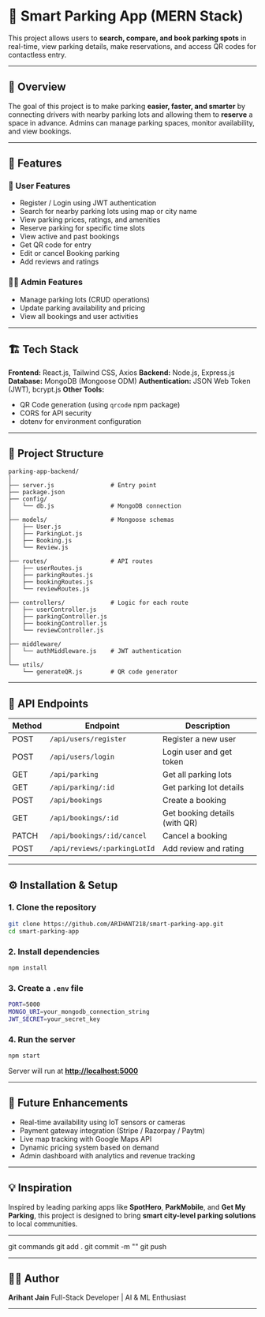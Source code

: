 ﻿
# 🚗 Smart Parking App (MERN Stack)

This project allows users to **search, compare, and book parking spots** in real-time, view parking details, make reservations, and access QR codes for contactless entry.

---

## 📘 Overview

The goal of this project is to make parking **easier, faster, and smarter** by connecting drivers with nearby parking lots and allowing them to **reserve** a space in advance.
Admins can manage parking spaces, monitor availability, and view bookings.

---

## 🧩 Features

### 👥 User Features

* Register / Login using JWT authentication
* Search for nearby parking lots using map or city name
* View parking prices, ratings, and amenities
* Reserve parking for specific time slots
* View active and past bookings
* Get QR code for entry
* Edit or cancel Booking parking
* Add reviews and ratings

### 🧑‍💼 Admin Features

* Manage parking lots (CRUD operations)
* Update parking availability and pricing
* View all bookings and user activities

---

## 🏗️ Tech Stack

**Frontend:** React.js, Tailwind CSS, Axios
**Backend:** Node.js, Express.js
**Database:** MongoDB (Mongoose ODM)
**Authentication:** JSON Web Token (JWT), bcrypt.js
**Other Tools:**

* QR Code generation (using `qrcode` npm package)
* CORS for API security
* dotenv for environment configuration

---

## 📁 Project Structure

```
parking-app-backend/
│
├── server.js                # Entry point
├── package.json
├── config/
│   └── db.js                # MongoDB connection
│
├── models/                  # Mongoose schemas
│   ├── User.js
│   ├── ParkingLot.js
│   ├── Booking.js
│   └── Review.js
│
├── routes/                  # API routes
│   ├── userRoutes.js
│   ├── parkingRoutes.js
│   ├── bookingRoutes.js
│   └── reviewRoutes.js
│
├── controllers/             # Logic for each route
│   ├── userController.js
│   ├── parkingController.js
│   ├── bookingController.js
│   └── reviewController.js
│
├── middleware/
│   └── authMiddleware.js    # JWT authentication
│
└── utils/
    └── generateQR.js        # QR code generator
```

---

## 🧠 API Endpoints

| Method | Endpoint                     | Description                   |
| ------ | ---------------------------- | ----------------------------- |
| POST   | `/api/users/register`        | Register a new user           |
| POST   | `/api/users/login`           | Login user and get token      |
| GET    | `/api/parking`               | Get all parking lots          |
| GET    | `/api/parking/:id`           | Get parking lot details       |
| POST   | `/api/bookings`              | Create a booking              |
| GET    | `/api/bookings/:id`          | Get booking details (with QR) |
| PATCH  | `/api/bookings/:id/cancel`   | Cancel a booking              |
| POST   | `/api/reviews/:parkingLotId` | Add review and rating         |

---

## ⚙️ Installation & Setup

### 1. Clone the repository

```bash
git clone https://github.com/ARIHANT218/smart-parking-app.git
cd smart-parking-app
```

### 2. Install dependencies

```bash
npm install
```

### 3. Create a `.env` file

```bash
PORT=5000
MONGO_URI=your_mongodb_connection_string
JWT_SECRET=your_secret_key
```

### 4. Run the server

```bash
npm start
```

Server will run at **[http://localhost:5000](http://localhost:5000)**

---

## 🚧 Future Enhancements

* Real-time availability using IoT sensors or cameras
* Payment gateway integration (Stripe / Razorpay / Paytm)
* Live map tracking with Google Maps API
* Dynamic pricing system based on demand
* Admin dashboard with analytics and revenue tracking

---

## 💡 Inspiration

Inspired by leading parking apps like **SpotHero**, **ParkMobile**, and **Get My Parking**, this project is designed to bring **smart city-level parking solutions** to local communities.

---

git commands 
git add .
git commit -m ""
git push

---

## 🧑‍💻 Author

**Arihant Jain**
Full-Stack Developer | AI & ML Enthusiast

---

